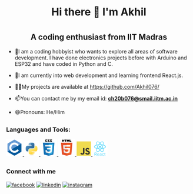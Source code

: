 <h1 align="center">Hi there 👋 I'm Akhil<h1>
  
<h2 align="center">A coding enthusiast from IIT Madras</h2>
  
- 🔭I am a coding hobbyist who wants to explore all areas of software development. I have done electronics projects before with Arduino and ESP32 and have coded in Python and C.
  
- 🌱I am currently into web development and learning frontend React.js.
  
- 👨‍💻My projects are available at https://github.com/Akhil076/
  
- 📫You can contact me by my email id: **ch20b076@smail.iitm.ac.in**
  
- 😄Pronouns: He/Him
  
##
<h3>Languages and Tools:</h3>
<a href="https://www.cprogramming.com/" target="_blank"> 
  <img src="https://raw.githubusercontent.com/devicons/devicon/master/icons/c/c-original.svg" alt="c" width="45" height="45" /> </a>
<a href="https://www.python.org" target="_blank">
  <img src="https://raw.githubusercontent.com/devicons/devicon/master/icons/python/python-original.svg" alt="python" width="40" height="40" /> </a>
<a href="https://www.w3schools.com/css/" target="_blank">
  <img src="https://raw.githubusercontent.com/devicons/devicon/master/icons/css3/css3-original-wordmark.svg" alt="css3" width="45" height="45" /> </a>
<a href="https://www.w3.org/html/" target="_blank"> 
  <img src="https://raw.githubusercontent.com/devicons/devicon/master/icons/html5/html5-original-wordmark.svg" alt="html5" width="45" height="45" /> </a>
<a href="https://developer.mozilla.org/en-US/docs/Web/JavaScript" target="_blank">
  <img src="https://raw.githubusercontent.com/devicons/devicon/master/icons/javascript/javascript-original.svg" alt="javascript" width="40" height="40" /> </a>
<a href="https://reactjs.org/" target="_blank">
  <img src="https://raw.githubusercontent.com/devicons/devicon/master/icons/react/react-original-wordmark.svg" alt="react" width="40" height="40" /> </a>
  
##
<h3>Connect with me</h3>
  <a href="https://www.facebook.com/profile.php?id=100057130172188" target="_blank"><img align="center" src="https://cdn.jsdelivr.net/npm/simple-icons@3.0.1/icons/facebook.svg" alt="facebook" height="30" width="40" /></a>
  <a href="https://www.linkedin.com/in/akhil-reddy-96881820b/" target="_blank"><img align="center" src="https://cdn.jsdelivr.net/npm/simple-icons@3.0.1/icons/linkedin.svg"         alt="linkedin" height="30" width="40" /></a>
  <a href="https://www.instagram.com/akhilreddy076/" target="_blank"><img align="center" src="https://cdn.jsdelivr.net/npm/simple-icons@3.0.1/icons/instagram.svg"                 alt="instagram" height="30" width="30" /></a>


<!--
**Akhil076/Akhil076** is a ✨ _special_ ✨ repository because its `README.md` (this file) appears on your GitHub profile.

Here are some ideas to get you started:

- 🔭 I’m currently working on ...
- 🌱 I’m currently learning ...
- 👯 I’m looking to collaborate on ...
- 🤔 I’m looking for help with ...
- 💬 Ask me about ...
- 📫 How to reach me: ...
- 😄 Pronouns: ...
- ⚡ Fun fact: ...
-->
